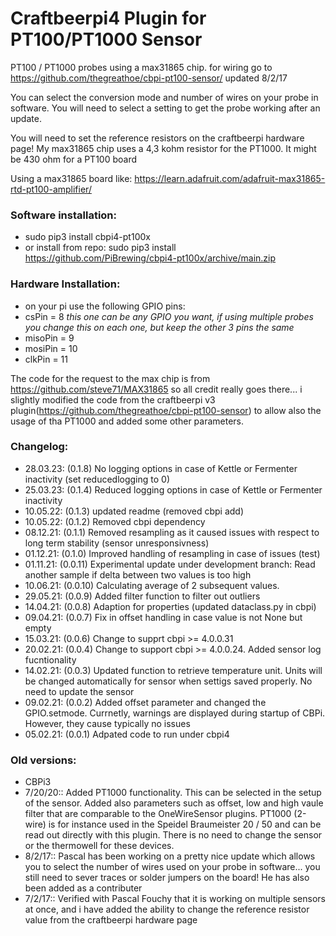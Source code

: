 # Craftbeerpi4 Plugin for PT100/PT1000 Sensor

PT100 / PT1000 probes using a max31865 chip.  for wiring go to https://github.com/thegreathoe/cbpi-pt100-sensor/ updated 8/2/17

You can select the conversion mode and number of wires on your probe in software.  You will need to select a setting to get the probe working after an update.

You will need to set the reference resistors on the craftbeerpi hardware page!  My max31865 chip uses a 4,3 kohm resistor for the PT1000. It might be 430 ohm for a PT100 board

Using a max31865 board like: https://learn.adafruit.com/adafruit-max31865-rtd-pt100-amplifier/

### Software installation:

- sudo pip3 install cbpi4-pt100x
- or install from repo: sudo pip3 install https://github.com/PiBrewing/cbpi4-pt100x/archive/main.zip


### Hardware Installation:

- on your pi use the following GPIO pins:
- csPin = 8  *this one can be any GPIO you want, if using multiple probes you change this on each one, but keep the other 3 pins the same*
- misoPin = 9
- mosiPin = 10
- clkPin = 11



The code for the request to the max chip is from https://github.com/steve71/MAX31865 so all credit really goes there... i slightly modified the code from the craftbeerpi v3 plugin(https://github.com/thegreathoe/cbpi-pt100-sensor) to allow also the usage of tha PT1000 and added some other parameters.

### Changelog:
- 28.03.23: (0.1.8) No logging options in case of Kettle or Fermenter inactivity (set reducedlogging to 0)
- 25.03.23: (0.1.4) Reduced logging options in case of Kettle or Fermenter inactivity
- 10.05.22: (0.1.3) updated readme (removed cbpi add)
- 10.05.22: (0.1.2) Removed cbpi dependency
- 08.12.21: (0.1.1) Removed resampling as it caused issues with respect to long term stability (sensor unresponsivness)
- 01.12.21: (0.1.0) Improved handling of resampling in case of issues (test)	
- 01.11.21: (0.0.11) Experimental update under development branch: Read another sample if delta between two values is too high
- 10.06.21: (0.0.10) Calculating average of 2 subsequent values.
- 29.05.21: (0.0.9) Added filter function to filter out outliers
- 14.04.21: (0.0.8) Adaption for properties (updated dataclass.py in cbpi)
- 09.04.21: (0.0.7) Fix in offset handling in case value is not None but empty
- 15.03.21: (0.0.6) Change to supprt cbpi >= 4.0.0.31
- 20.02.21: (0.0.4) Change to support cbpi >= 4.0.0.24. Added sensor log fucntionality
- 14.02.21: (0.0.3) Updated function to retrieve temperature unit. Units will be changed automatically for sensor when settigs saved properly. No need to update the sensor 
- 09.02.21: (0.0.2) Added offset parameter and changed the GPIO.setmode. Currnetly, warnings are displayed during startup of CBPi. However, they cause typically no issues
- 05.02.21: (0.0.1) Adpated code to run under cbpi4

### Old versions:

- CBPi3
- 7/20/20:: Added PT1000 functionality. This can be selected in the setup of the sensor. Added also parameters such as offset, low and high vaule filter that are comparable to the OneWireSensor plugins. PT1000 (2-wire) is for instance used in the Speidel Braumeister 20 / 50 and can be read out directly with this plugin. There is no need to change the sensor or the thermowell for these devices.
- 8/2/17:: Pascal has been working on a pretty nice update which allows you to select the number of wires used on your probe in software... you still need to sever traces or solder jumpers on the board!  He has also been added as a contributer
- 7/2/17:: Verified with Pascal Fouchy that it is working on multiple sensors at once, and i have added the ability to change the reference resistor value from the craftbeerpi hardware page

